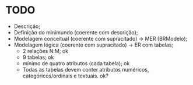 # TODO

- Descrição;
- Definição do minimundo (coerente com descrição);
- Modelagem conceitual (coerente com supracitado) -> MER (BRModelo);
- Modelagem lógica (coerente com supracitado) -> ER com tabelas;
  - 2 relações N:M; ok
  - 9 tabelas; ok
  - mínimo de quatro atributos (cada tabela); ok
  - Todas as tabelas devem conter atributos numéricos, categóricos/ordinais e textuais. ok?
